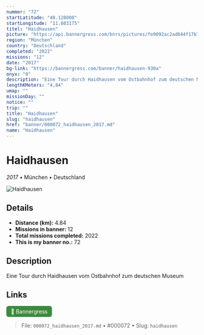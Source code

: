 ```yaml
---
nummer: "72"
startLatitude: "48.128008"
startLongitude: "11.603175"
titel: "Haidhausen"
picture: "https://api.bannergress.com/bnrs/pictures/fe9092ac2ad644f17b79b9582078508e"
region: "München"
country: "Deutschland"
completed: "2022"
missions: "12"
date: "2017"
bg-link: "https://bannergress.com/banner/haidhausen-930a"
onyx: "0"
description: "Eine Tour durch Haidhausen vom Ostbahnhof zum deutschen Museum"
lengthKMeters: "4,84"
umap: ""
missionDay: ""
notice: ""
trip: ""
title: "Haidhausen"
slug: "haidhausen"
href: "banner/000072_haidhausen_2017.md"
name: "Haidhausen"
---
```

# Haidhausen

*2017* • München • Deutschland

![Haidhausen](https://api.bannergress.com/bnrs/pictures/fe9092ac2ad644f17b79b9582078508e)



## Details
- **Distance (km):** 4.84
- **Missions in banner:** 12
- **Total missions completed:** 2022
- **This is my banner no.:** 72



## Description
Eine Tour durch Haidhausen vom Ostbahnhof zum deutschen Museum



## Links
<a href="https://bannergress.com/banner/haidhausen-930a" target="_blank" style="display:inline-block;margin-right:8px;padding:6px 12px;background:#3c8b3c;color:#fff;text-decoration:none;border-radius:6px;">🔗 Bannergress</a>



> File: `000072_haidhausen_2017.md`
> • #000072
> • Slug: `haidhausen`
